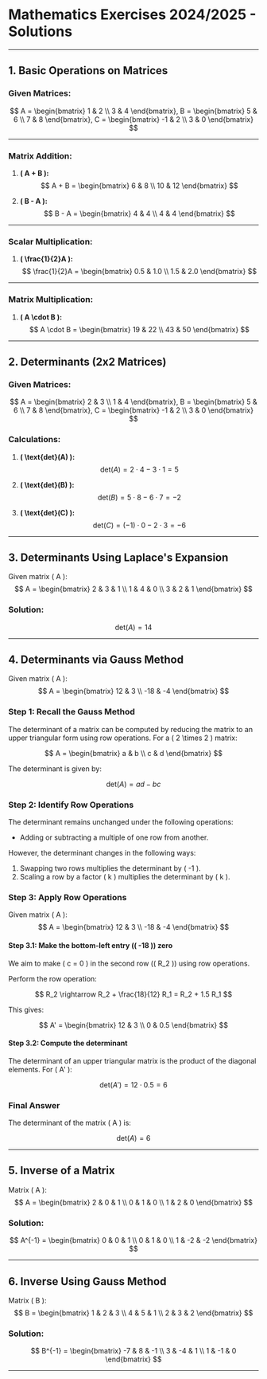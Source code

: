 # Mathematics Exercises 2024/2025 - Solutions

---

## 1. Basic Operations on Matrices

### Given Matrices:

$$
A = \begin{bmatrix} 1 & 2 \\ 3 & 4 \end{bmatrix}, 
B = \begin{bmatrix} 5 & 6 \\ 7 & 8 \end{bmatrix}, 
C = \begin{bmatrix} -1 & 2 \\ 3 & 0 \end{bmatrix}
$$


---

### Matrix Addition:

1. **\( A + B \):**
$$
A + B = \begin{bmatrix} 6 & 8 \\ 10 & 12 \end{bmatrix}
$$

2. **\( B - A \):**
$$
B - A = \begin{bmatrix} 4 & 4 \\ 4 & 4 \end{bmatrix}
$$

---

### Scalar Multiplication:
1. **\( \frac{1}{2}A \):**
$$
\frac{1}{2}A = \begin{bmatrix} 0.5 & 1.0 \\ 1.5 & 2.0 \end{bmatrix}
$$

---

### Matrix Multiplication:
1. **\( A \cdot B \):**
$$
A \cdot B = \begin{bmatrix} 19 & 22 \\ 43 & 50 \end{bmatrix}
$$

---

## 2. Determinants (2x2 Matrices)

### Given Matrices:
$$
A = \begin{bmatrix} 2 & 3 \\ 1 & 4 \end{bmatrix}, 
B = \begin{bmatrix} 5 & 6 \\ 7 & 8 \end{bmatrix}, 
C = \begin{bmatrix} -1 & 2 \\ 3 & 0 \end{bmatrix}
$$

### Calculations:
1. **\( \text{det}(A) \):**
$$
\text{det}(A) = 2 \cdot 4 - 3 \cdot 1 = 5
$$

2. **\( \text{det}(B) \):**
$$
\text{det}(B) = 5 \cdot 8 - 6 \cdot 7 = -2
$$

3. **\( \text{det}(C) \):**
$$
\text{det}(C) = (-1) \cdot 0 - 2 \cdot 3 = -6
$$

---

## 3. Determinants Using Laplace's Expansion
Given matrix \( A \):
$$
A = \begin{bmatrix} 2 & 3 & 1 \\ 1 & 4 & 0 \\ 3 & 2 & 1 \end{bmatrix}
$$

### Solution:
$$
\text{det}(A) = 14
$$

---
## 4. Determinants via Gauss Method

Given matrix \( A \):
$$
A = \begin{bmatrix} 12 & 3 \\ -18 & -4 \end{bmatrix}
$$

### Step 1: Recall the Gauss Method
The determinant of a matrix can be computed by reducing the matrix to an upper triangular form using row operations. For a \( 2 \times 2 \) matrix:

$$
A = \begin{bmatrix} a & b \\ c & d \end{bmatrix}
$$

The determinant is given by:

$$
\text{det}(A) = ad - bc
$$

### Step 2: Identify Row Operations
The determinant remains unchanged under the following operations:
- Adding or subtracting a multiple of one row from another.

However, the determinant changes in the following ways:
1. Swapping two rows multiplies the determinant by \( -1 \).
2. Scaling a row by a factor \( k \) multiplies the determinant by \( k \).

### Step 3: Apply Row Operations
Given matrix \( A \):
$$
A = \begin{bmatrix} 12 & 3 \\ -18 & -4 \end{bmatrix}
$$

#### Step 3.1: Make the bottom-left entry (\( -18 \)) zero
We aim to make \( c = 0 \) in the second row (\( R_2 \)) using row operations.

Perform the row operation:

$$
R_2 \rightarrow R_2 + \frac{18}{12} R_1 = R_2 + 1.5 R_1
$$

This gives:

$$
A' = \begin{bmatrix} 12 & 3 \\ 0 & 0.5 \end{bmatrix}
$$

#### Step 3.2: Compute the determinant
The determinant of an upper triangular matrix is the product of the diagonal elements. For \( A' \):

$$
\text{det}(A') = 12 \cdot 0.5 = 6
$$

### Final Answer
The determinant of the matrix \( A \) is:

$$
\text{det}(A) = 6
$$

---

## 5. Inverse of a Matrix
Matrix \( A \):
$$
A = \begin{bmatrix} 2 & 0 & 1 \\ 0 & 1 & 0 \\ 1 & 2 & 0 \end{bmatrix}
$$

### Solution:
$$
A^{-1} = \begin{bmatrix} 0 & 0 & 1 \\ 0 & 1 & 0 \\ 1 & -2 & -2 \end{bmatrix}
$$

---

## 6. Inverse Using Gauss Method
Matrix \( B \):
$$
B = \begin{bmatrix} 1 & 2 & 3 \\ 4 & 5 & 1 \\ 2 & 3 & 2 \end{bmatrix}
$$

### Solution:
$$
B^{-1} = \begin{bmatrix} -7 & 8 & -1 \\ 3 & -4 & 1 \\ 1 & -1 & 0 \end{bmatrix}
$$

---

